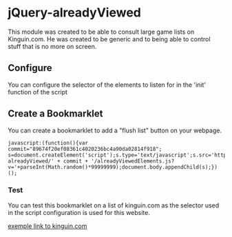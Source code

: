 # jQuery-alreadyViewed

This module was created to be able to consult large game lists on Kinguin.com.
He was created to be generic and to being able to control stuff that is no more on screen.

## Configure

You can configure the selector of the elements to listen for in the 'init' function of the script

## Create a Bookmarklet

You can create a bookmarklet to add a "flush list" button on your webpage.

```
javascript:(function(){var commit="89674f20ef08361c4020236bc4a90da02814f918"; s=document.createElement('script');s.type='text/javascript';s.src='https://cdn.rawgit.com/4lador/jQuery-alreadyViewed/' + commit + '/alreadyViewedElements.js?v='+parseInt(Math.random()*99999999);document.body.appendChild(s);})();
```

### Test

You can test this bookmarklet on a list of kinguin.com as the selector used in the script configuration is used for this website.

[exemple link to kinguin.com](https://www.kinguin.net/steam-games/?genre_id=&platform_id=2&name=&q=&category_id=&hotstuff=0&vendor_id=&order=bestseller&dir=desc&max_price=4&min_price=3&metacritic=0&dir_metacritic=desc&platform=2&region_limit=0&hide_outstock=1?p=32&platform_id=2&order=bestseller&dir=desc&max_price=4&min_price=3&dir_metacritic=desc&platform=2&hide_outstock=1?p=3&platform_id=2&order=bestseller&dir=desc&max_price=4&min_price=3&dir_metacritic=desc&platform=2&hide_outstock=1?p=9&platform_id=2&order=bestseller&dir=desc&max_price=4&min_price=3&dir_metacritic=desc&platform=2&hide_outstock=1?p=2&platform_id=2&order=bestseller&dir=desc&max_price=4&min_price=3&dir_metacritic=desc&platform=2&hide_outstock=1?p=9&platform_id=2&order=bestseller&dir=desc&max_price=4&min_price=3&dir_metacritic=desc&platform=2&hide_outstock=1?p=3&platform_id=2&order=bestseller&dir=desc&max_price=4&min_price=3&dir_metacritic=desc&platform=2&hide_outstock=1)
